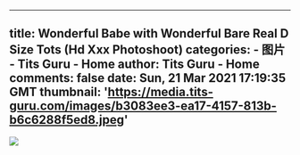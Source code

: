 
---
title: Wonderful Babe with Wonderful Bare Real D Size Tots (Hd Xxx Photoshoot)
categories: 
    - 图片
    - Tits Guru - Home
author: Tits Guru - Home
comments: false
date: Sun, 21 Mar 2021 17:19:35 GMT
thumbnail: 'https://media.tits-guru.com/images/b3083ee3-ea17-4157-813b-b6c6288f5ed8.jpeg'
---

<div>   
<img src="https://media.tits-guru.com/images/b3083ee3-ea17-4157-813b-b6c6288f5ed8.jpeg" referrerpolicy="no-referrer">  
</div>
            